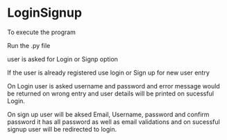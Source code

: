 # LoginSignup

To execute the program

Run the .py file

user is asked for Login or Signp option

If the user is already registered use login or Sign up for new user entry

On Login user is asked username and password and error message would be returned on wrong entry and user details will be printed on sucessful Login.

On sign up user will be aksed Email, Username, password and confirm password it has all password as well as email validations and on sucessful signup user will be redirected to login.
